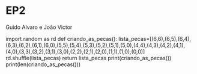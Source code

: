 # EP2
Guido Alvaro e João Victor

import random as rd
def criando_as_pecas():
    lista_pecas=[(6,6),(6,5),(6,4),(6,3),(6,2),(6,1),(6,0),(5,5),(5,4),(5,3),(5,2),(5,1),(5,0),(4,4),(4,3),(4,2),(4,1),(4,0),(3,3),(3,2),(3,1),(3,0),(2,2),(2,1),(2,0),(1,1),(1,0),(0,0)]
    rd.shuffle(lista_pecas)
    return lista_pecas
print(criando_as_pecas())
print(len(criando_as_pecas()))